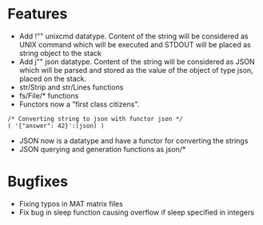 # Features

- Add !"" unixcmd datatype. Content of the string will be considered as UNIX command which will be executed and STDOUT will be placed as string object to the stack
- Add j"" json datatype. Content of the string will be considered as JSON which will be parsed and stored as the value of the object of type json, placed on the stack.
- str/Strip and str/Lines functions
- fs/File/* functions
- Functors now a "first class citizens".
```
/* Converting string to json with functor json */
( '{"answer": 42}':(json) )
```
- JSON now is a datatype and have a functor for converting the strings
- JSON querying and generation functions as json/*

# Bugfixes

- Fixing typos in MAT matrix files
- Fix bug in sleep function causing overflow if sleep specified in integers
